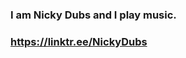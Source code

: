 ### I am Nicky Dubs and I play music.
### https://linktr.ee/NickyDubs

<!--
**nickydubs/nickydubs** is a ✨ _special_ ✨ repository because its `README.md` (this file) appears on your GitHub profile.

Here are some ideas to get you started:
- 👯 I’m looking to collaborate on ...
- 😄 Pronouns: ...
-->
